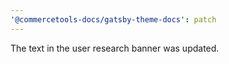 ```yaml
---
'@commercetools-docs/gatsby-theme-docs': patch
---
```


The text in the user research banner was updated.
